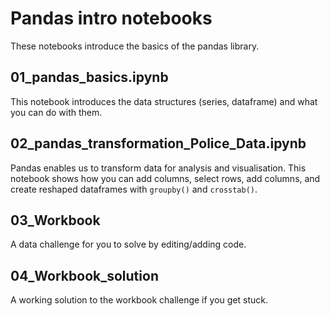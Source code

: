 # Pandas intro notebooks
These notebooks introduce the basics of the pandas library.

## 01_pandas_basics.ipynb
This notebook introduces the data structures (series, dataframe) and what you can do with them. 

## 02_pandas_transformation_Police_Data.ipynb
Pandas enables us to transform data for analysis and visualisation. This notebook shows how you can add columns, select rows, add columns, and create reshaped dataframes with `groupby()` and `crosstab()`.

## 03_Workbook
A data challenge for you to solve by editing/adding code. 

## 04_Workbook_solution
A working solution to the workbook challenge if you get stuck.